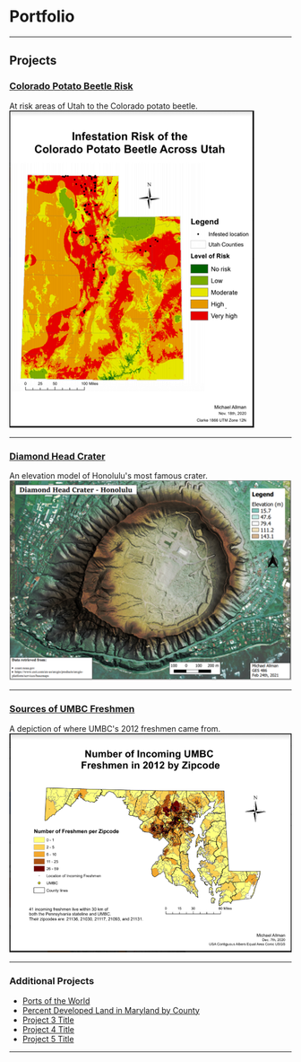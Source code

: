 # Portfolio

---
## Projects

### [Colorado Potato Beetle Risk](/project_probation/index)
At risk areas of Utah to the Colorado potato beetle.
[<img src="project_probation/Potato_Beetle_Risk.PNG?raw=true"/>](/project_probation/index)

---
### [Diamond Head Crater](/Diamond_Head_Crater/index)
An elevation model of Honolulu's most famous crater.
[<img src="project_probation/Diamond_Head.PNG?raw=true"/>](/Diamond_Head_Crater/index)

---
### [Sources of UMBC Freshmen](/UMBC_Freshmen_Sources/index)
A depiction of where UMBC's 2012 freshmen came from.
[<img src="project_probation/UMBC_Freshmen.PNG?raw=true"/>](/UMBC_Freshmen_Sources/index)

---
### Additional Projects

- [Ports of the World](/Lab_5/Ports_Webmap/index)
- [Percent Developed Land in Maryland by County](/MD_County_Developed/Allman_Lab_4_Part_2_Mar_2_2021)
- [Project 3 Title](http://example.com/)
- [Project 4 Title](http://example.com/)
- [Project 5 Title](http://example.com/)

---
